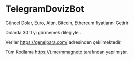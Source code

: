 # TelegramDovizBot

Güncel Dolar, Euro, Altın, Bitcoin, Ethereum fiyatlarını Getirir

Dolarda 30 tl yi görmemek dileğiyle.. 

Veriler https://genelpara.com/ adresinden çekilmektedir.

Tüm Kodlama https://t.me/mmagneto tarafından yapılmıştır. 

